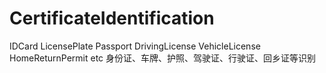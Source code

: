 # CertificateIdentification
IDCard LicensePlate Passport DrivingLicense VehicleLicense HomeReturnPermit etc 身份证、车牌、护照、驾驶证、行驶证、回乡证等识别
